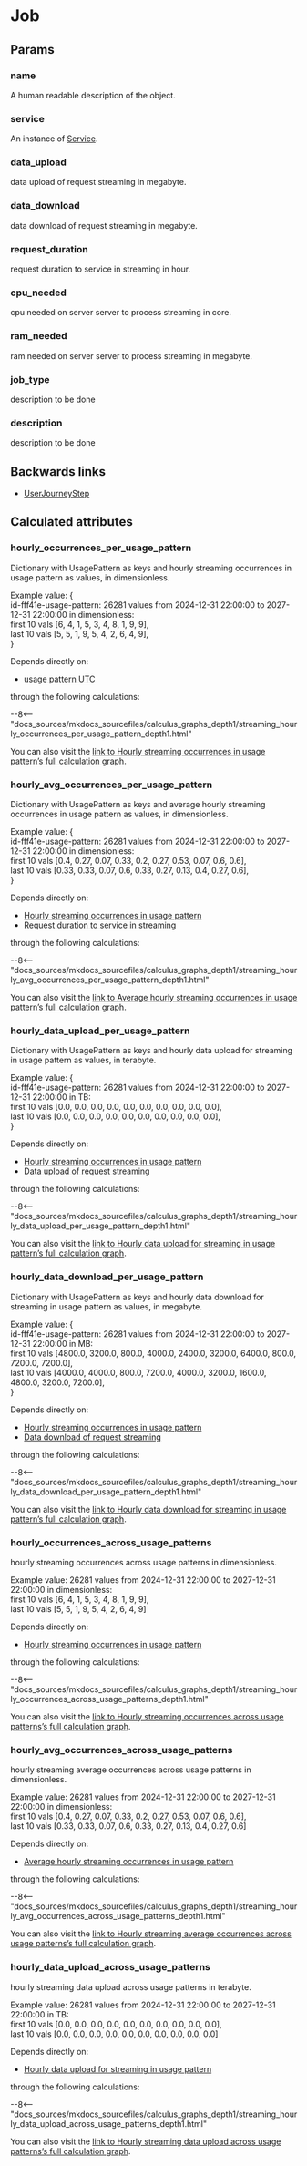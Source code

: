 # Job

## Params

### name
A human readable description of the object.

### service
An instance of [Service](Service.md).

### data_upload
data upload of request streaming in megabyte.

### data_download
data download of request streaming in megabyte.

### request_duration
request duration to service in streaming in hour.

### cpu_needed
cpu needed on server server to process streaming in core.

### ram_needed
ram needed on server server to process streaming in megabyte.

### job_type
description to be done

### description
description to be done


## Backwards links

- [UserJourneyStep](UserJourneyStep.md)


## Calculated attributes

### hourly_occurrences_per_usage_pattern  
Dictionary with UsagePattern as keys and 
                        hourly streaming occurrences in usage pattern as values, in dimensionless.  
  
Example value: {  
id-fff41e-usage-pattern: 26281 values from 2024-12-31 22:00:00 to 2027-12-31 22:00:00 in dimensionless:  
    first 10 vals [6, 4, 1, 5, 3, 4, 8, 1, 9, 9],  
    last 10 vals [5, 5, 1, 9, 5, 4, 2, 6, 4, 9],   
}  
  
Depends directly on:  
  
- [usage pattern UTC](UsagePattern.md#utc_hourly_user_journey_starts)  

through the following calculations:  

--8<-- "docs_sources/mkdocs_sourcefiles/calculus_graphs_depth1/streaming_hourly_occurrences_per_usage_pattern_depth1.html"
  
You can also visit the <a href='../calculus_graphs/streaming_hourly_occurrences_per_usage_pattern.html' target='_blank'>link to Hourly streaming occurrences in usage pattern’s full calculation graph</a>.

### hourly_avg_occurrences_per_usage_pattern  
Dictionary with UsagePattern as keys and 
                        average hourly streaming occurrences in usage pattern as values, in dimensionless.  
  
Example value: {  
id-fff41e-usage-pattern: 26281 values from 2024-12-31 22:00:00 to 2027-12-31 22:00:00 in dimensionless:  
    first 10 vals [0.4, 0.27, 0.07, 0.33, 0.2, 0.27, 0.53, 0.07, 0.6, 0.6],  
    last 10 vals [0.33, 0.33, 0.07, 0.6, 0.33, 0.27, 0.13, 0.4, 0.27, 0.6],   
}  
  
Depends directly on:  
  
- [Hourly streaming occurrences in usage pattern](Job.md#hourly_occurrences_per_usage_pattern)
- [Request duration to service in streaming](Job.md#request_duration)  

through the following calculations:  

--8<-- "docs_sources/mkdocs_sourcefiles/calculus_graphs_depth1/streaming_hourly_avg_occurrences_per_usage_pattern_depth1.html"
  
You can also visit the <a href='../calculus_graphs/streaming_hourly_avg_occurrences_per_usage_pattern.html' target='_blank'>link to Average hourly streaming occurrences in usage pattern’s full calculation graph</a>.

### hourly_data_upload_per_usage_pattern  
Dictionary with UsagePattern as keys and 
                        hourly data upload for streaming in usage pattern as values, in terabyte.  
  
Example value: {  
id-fff41e-usage-pattern: 26281 values from 2024-12-31 22:00:00 to 2027-12-31 22:00:00 in TB:  
    first 10 vals [0.0, 0.0, 0.0, 0.0, 0.0, 0.0, 0.0, 0.0, 0.0, 0.0],  
    last 10 vals [0.0, 0.0, 0.0, 0.0, 0.0, 0.0, 0.0, 0.0, 0.0, 0.0],   
}  
  
Depends directly on:  
  
- [Hourly streaming occurrences in usage pattern](Job.md#hourly_occurrences_per_usage_pattern)
- [Data upload of request streaming](Job.md#data_upload)  

through the following calculations:  

--8<-- "docs_sources/mkdocs_sourcefiles/calculus_graphs_depth1/streaming_hourly_data_upload_per_usage_pattern_depth1.html"
  
You can also visit the <a href='../calculus_graphs/streaming_hourly_data_upload_per_usage_pattern.html' target='_blank'>link to Hourly data upload for streaming in usage pattern’s full calculation graph</a>.

### hourly_data_download_per_usage_pattern  
Dictionary with UsagePattern as keys and 
                        hourly data download for streaming in usage pattern as values, in megabyte.  
  
Example value: {  
id-fff41e-usage-pattern: 26281 values from 2024-12-31 22:00:00 to 2027-12-31 22:00:00 in MB:  
    first 10 vals [4800.0, 3200.0, 800.0, 4000.0, 2400.0, 3200.0, 6400.0, 800.0, 7200.0, 7200.0],  
    last 10 vals [4000.0, 4000.0, 800.0, 7200.0, 4000.0, 3200.0, 1600.0, 4800.0, 3200.0, 7200.0],   
}  
  
Depends directly on:  
  
- [Hourly streaming occurrences in usage pattern](Job.md#hourly_occurrences_per_usage_pattern)
- [Data download of request streaming](Job.md#data_download)  

through the following calculations:  

--8<-- "docs_sources/mkdocs_sourcefiles/calculus_graphs_depth1/streaming_hourly_data_download_per_usage_pattern_depth1.html"
  
You can also visit the <a href='../calculus_graphs/streaming_hourly_data_download_per_usage_pattern.html' target='_blank'>link to Hourly data download for streaming in usage pattern’s full calculation graph</a>.

### hourly_occurrences_across_usage_patterns  
hourly streaming occurrences across usage patterns in dimensionless.  
  
Example value: 26281 values from 2024-12-31 22:00:00 to 2027-12-31 22:00:00 in dimensionless:  
    first 10 vals [6, 4, 1, 5, 3, 4, 8, 1, 9, 9],  
    last 10 vals [5, 5, 1, 9, 5, 4, 2, 6, 4, 9]  
  
Depends directly on:  
  
- [Hourly streaming occurrences in usage pattern](Job.md#hourly_occurrences_per_usage_pattern)  

through the following calculations:  

--8<-- "docs_sources/mkdocs_sourcefiles/calculus_graphs_depth1/streaming_hourly_occurrences_across_usage_patterns_depth1.html"
  
You can also visit the <a href='../calculus_graphs/streaming_hourly_occurrences_across_usage_patterns.html' target='_blank'>link to Hourly streaming occurrences across usage patterns’s full calculation graph</a>.

### hourly_avg_occurrences_across_usage_patterns  
hourly streaming average occurrences across usage patterns in dimensionless.  
  
Example value: 26281 values from 2024-12-31 22:00:00 to 2027-12-31 22:00:00 in dimensionless:  
    first 10 vals [0.4, 0.27, 0.07, 0.33, 0.2, 0.27, 0.53, 0.07, 0.6, 0.6],  
    last 10 vals [0.33, 0.33, 0.07, 0.6, 0.33, 0.27, 0.13, 0.4, 0.27, 0.6]  
  
Depends directly on:  
  
- [Average hourly streaming occurrences in usage pattern](Job.md#hourly_avg_occurrences_per_usage_pattern)  

through the following calculations:  

--8<-- "docs_sources/mkdocs_sourcefiles/calculus_graphs_depth1/streaming_hourly_avg_occurrences_across_usage_patterns_depth1.html"
  
You can also visit the <a href='../calculus_graphs/streaming_hourly_avg_occurrences_across_usage_patterns.html' target='_blank'>link to Hourly streaming average occurrences across usage patterns’s full calculation graph</a>.

### hourly_data_upload_across_usage_patterns  
hourly streaming data upload across usage patterns in terabyte.  
  
Example value: 26281 values from 2024-12-31 22:00:00 to 2027-12-31 22:00:00 in TB:  
    first 10 vals [0.0, 0.0, 0.0, 0.0, 0.0, 0.0, 0.0, 0.0, 0.0, 0.0],  
    last 10 vals [0.0, 0.0, 0.0, 0.0, 0.0, 0.0, 0.0, 0.0, 0.0, 0.0]  
  
Depends directly on:  
  
- [Hourly data upload for streaming in usage pattern](Job.md#hourly_data_upload_per_usage_pattern)  

through the following calculations:  

--8<-- "docs_sources/mkdocs_sourcefiles/calculus_graphs_depth1/streaming_hourly_data_upload_across_usage_patterns_depth1.html"
  
You can also visit the <a href='../calculus_graphs/streaming_hourly_data_upload_across_usage_patterns.html' target='_blank'>link to Hourly streaming data upload across usage patterns’s full calculation graph</a>.
